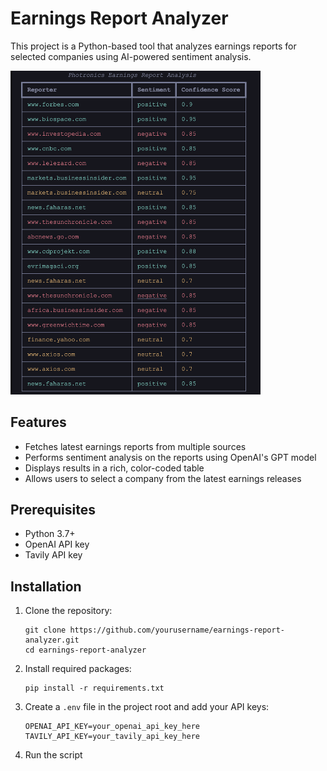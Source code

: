 # Earnings Report Analyzer

This project is a Python-based tool that analyzes earnings reports for selected companies using AI-powered sentiment analysis.

<img src="output.png" alt="Earnings Report Analyzer" width="400"/>

## Features

- Fetches latest earnings reports from multiple sources
- Performs sentiment analysis on the reports using OpenAI's GPT model
- Displays results in a rich, color-coded table
- Allows users to select a company from the latest earnings releases

## Prerequisites

- Python 3.7+
- OpenAI API key
- Tavily API key

## Installation

1. Clone the repository:
   ```
   git clone https://github.com/yourusername/earnings-report-analyzer.git
   cd earnings-report-analyzer
   ```

2. Install required packages:
   ```
   pip install -r requirements.txt
   ```

3. Create a `.env` file in the project root and add your API keys:
   ```
   OPENAI_API_KEY=your_openai_api_key_here
   TAVILY_API_KEY=your_tavily_api_key_here
   ```
4. Run the script